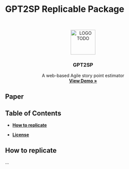 # GPT2SP Replicable Package
<!-- PROJECT LOGO -->
<br />
<p align="center">
  <a href="https://github.com/othneildrew/Best-README-Template">
    <img src="images/logo.png" alt="LOGO TODO" width="80" height="80">
  </a>
  <h3 align="center">GPT2SP</h3>
  <p align="center">
    A web-based Agile story point estimator
    <br />
    <a href="https://share.streamlit.io/awsm-research/gpt2sp_webapp/main/gpt2sp_webapp/app.py"><strong>View Demo »</strong></a>
    <br />
  </p>
</p>

## Paper

## Table of Contents

* **[How to replicate](#how-to-replicate)**

* **[License](#license)**

## How to replicate 
...
